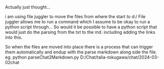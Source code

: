 Actually just thought... 

i am using file juggler to move the files from where the start to d:/ 
File juggler allows me to run a command which I assume to be okay to run a python script through... 
So would it be possible to have a python script that would just do the parsing from the txt to the md.
including adding the links into this. 

So when the files are moved into place there is a process that can trigger them automatically and endup with the parse markdown along side the file. eg.
python parseChat2Markdown.py D:/Chat/talia-tokugawa/chat/2024-03-02chat